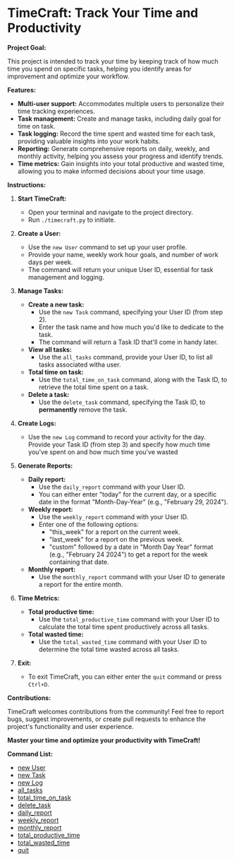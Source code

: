# TimeCraft: Track Your Time and Productivity

**Project Goal:**

This project is intended to track your time by keeping track of how much time
you spend on specific tasks, helping you identify areas for improvement and 
optimize your workflow.

**Features:**

* **Multi-user support:** Accommodates multiple users to personalize their time tracking experiences.
* **Task management:** Create and manage tasks, including daily goal for time
on task.
* **Task logging:** Record the time spent and wasted time for each task, providing valuable insights into your work habits.
* **Reporting:** Generate comprehensive reports on daily, weekly, and monthly activity, helping you assess your progress and identify trends.
* **Time metrics:** Gain insights into your total productive and wasted time, allowing you to make informed decisions about your time usage.

**Instructions:**

1. **Start TimeCraft:**
   - Open your terminal and navigate to the project directory.
   - Run `./timecraft.py` to initiate.

2. **Create a User:**
   - Use the `new User` command to set up your user profile.
   - Provide your name, weekly work hour goals, and number of work days per 
     week.
   - The command will return your unique User ID, essential for task 
     management and logging.

3. **Manage Tasks:**
   - **Create a new task:**
     - Use the `new Task` command, specifying your User ID (from step 2).
     - Enter the task name and how much you'd like to dedicate to the task.
     - The command will return a Task ID that'll come in handy later.
   - **View all tasks:**
     - Use the `all_tasks` command, provide your User ID, to list all tasks
       associated witha  user.
   - **Total time on task:**
     - Use the `total_time_on_task` command, along with the Task ID, to
       retrieve the total time spent on a task.
   - **Delete a task:**
     - Use the `delete_task` command, specifying the Task ID, to 
       __permanently__ remove the task.
4. **Create Logs:**
    - Use the `new Log` command to record your activity for the day. Provide       your Task ID (from step 3) and specify how much time you've spent on 
      and how much time you've wasted

4. **Generate Reports:**
   - **Daily report:**
     - Use the `daily_report` command with your User ID.
     - You can either enter "today" for the current day, or a specific date in the format "Month-Day-Year" (e.g., "February 29, 2024").
   - **Weekly report:**
     - Use the `weekly_report` command with your User ID.
     - Enter one of the following options:
       - "this_week" for a report on the current week.
       - "last_week" for a report on the previous week.
       - "custom" followed by a date in "Month Day Year" format (e.g., "February 24 2024") to get a report for the week containing that date.
   - **Monthly report:**
     - Use the `monthly_report` command with your User ID to generate a report for the entire month.

5. **Time Metrics:**
   - **Total productive time:**
     - Use the `total_productive_time` command with your User ID to calculate the total time spent productively across all tasks.
   - **Total wasted time:**
     - Use the `total_wasted_time` command with your User ID to determine the total time wasted across all tasks.

6. **Exit:**
   - To exit TimeCraft, you can either enter the `quit` command or press `Ctrl+D`.

**Contributions:**

TimeCraft welcomes contributions from the community! Feel free to report bugs, suggest improvements, or create pull requests to enhance the project's functionality and user experience.

**Master your time and optimize your productivity with TimeCraft!**

**Command List:**

- [new User](#new-user)
- [new Task](#new-task)
- [new Log](#new-log)
- [all_tasks](#all_tasks)
- [total_time_on_task](#total_time_on_task)
- [delete_task](#delete_task)
- [daily_report](#daily-report)
- [weekly_report](#weekly-report)
- [monthly_report](#monthly-report)
- [total_productive_time](#total_productive_time)
- [total_wasted_time](#total_wasted_time)
- [quit](#quit)
